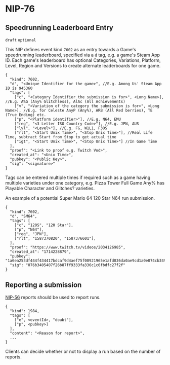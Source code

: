 NIP-76
======

Speedrunning Leaderboard Entry
------------------

`draft` `optional`

This NIP defines event kind `7602` as an entry towards a Game's speedrunning leaderboard, specified via a `d` tag, e.g. a game's Steam App ID. 
Each game's leaderboard has optional Categories, Variations, Platform, Level, Region and Versions to create alternate leaderboards for one game.

```jsonc
{
  "kind": 7602,
  "d", "<Unique Identifier for the game>", //E.g. Among Us' Steam App ID is 945360
  "tags": [
    ["c", "<Category Identifier the submission is for>", <Long Name>], //E.g. A%G (Any% Glitchless), AlAc (All Achievements)
    ["v", "<Variation of the category the submission is for>", <Long Name>], //E.g. for Celeste AnyP (Any%), ARB (All Red berries), TE (True Ending) etc.
    ["p", "<Platform identifier>"], //E.g. N64, EMU
    ["reg", "<3 Letter ISO Country Code>"], //E.g. JPN, AUS
    ["lvl", "<Level>"], //E.g. FG, W1L1, F3OS
    ["rlt", "<Start Unix Time>", "<Stop Unix Time>"], //Real Life Time, subtract Start from Stop to get actual time
    ["igt", "<Start Unix Time>", "<Stop Unix Time>"] //In Game Time
  ],
  "proof": "<Link to proof e.g. Twitch Vod>",
  "created_at": "<Unix Time>",
  "pubkey": "<Public Key>",
  "sig": "<signature>"
}
```
Tags can be entered multiple times if required such as a game having multiple varieties under one category, e.g. Pizza Tower Full Game Any% has Playable Character and Glitches? varieties.

An example of a potential Super Mario 64 120 Star N64 run submission.
```jsonc
{
  "kind": 7602,
  "d", "SM64",
  "tags": [
    ["c", "120S", "120 Star"],
    ["p", "N64"],
    ["reg", "JPN"],
    ["rlt", "1587370820", "1587376601"],
  ],
  "proof": "https://www.twitch.tv/videos/2034126985",
  "created_at": "1714228879",
  "pubkey": "1a6ea253df444f434417bdcaf9d4aef75f00921965e1afd836da0ae9cd1a0e074cb3490bb4cc26ead75af",
  "sig": "076b3405407f26b87ff9333fa336c1c6fbdfc27f2f"
}
```

## Reporting a submission

[NIP-56](56.md) reports should be used to report runs.

```jsonc
{
  "kind": 1984,
  "tags": [
    ["e", <eventId>, "doubt"],
    ["p", <pubkey>]
  ],
  "content": "<Reason for report>",
  ...
}
```
Clients can decide whether or not to display a run based on the number of reports.
